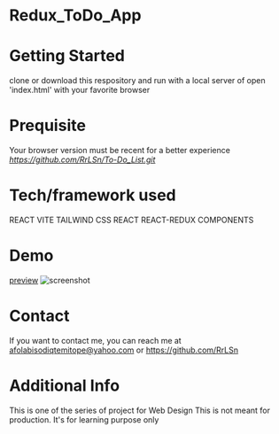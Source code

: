 # Redux_ToDo_App

# Getting Started
clone or download this respository and run with a local server of open 'index.html' with your favorite browser

# Prequisite
Your browser version must be recent for a better experience *https://github.com/RrLSn/To-Do_List.git*

# Tech/framework used
REACT VITE 
TAILWIND CSS
REACT REACT-REDUX
COMPONENTS

# Demo
[preview](https://polite-jalebi-c21795.netlify.app)
![screenshot]()

# Contact
If you want to contact me, you can reach me at
afolabisodiqtemitope@yahoo.com or
https://github.com/RrLSn

# Additional Info
This is one of the series of project for Web Design
This is not meant for production. It's for learning purpose only

